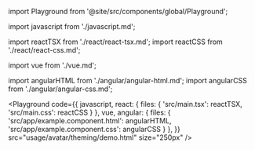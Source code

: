 import Playground from '@site/src/components/global/Playground';

import javascript from './javascript.md';

import reactTSX from './react/react-tsx.md';
import reactCSS from './react/react-css.md';

import vue from './vue.md';

import angularHTML from './angular/angular-html.md';
import angularCSS from './angular/angular-css.md';

<Playground
  code={{
    javascript,
    react: {
      files: {
        'src/main.tsx': reactTSX,
        'src/main.css': reactCSS
      }
    },
    vue,
    angular: {
      files: {
        'src/app/example.component.html': angularHTML,
        'src/app/example.component.css': angularCSS
      }
    },
  }}
  src="usage/avatar/theming/demo.html"
  size="250px"
/>
